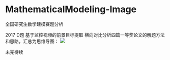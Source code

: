 # MathematicalModeling-Image
全国研究生数学建模赛题分析

2017 D题 基于监控视频的前景目标提取
横向对比分析四篇一等奖论文的解题方法和思路，汇总为思维导图：
![](http://pci87zelt.bkt.clouddn.com/Fpxq8qxk1x3fduNTpn7Z8pzouzUO)

未完待续

